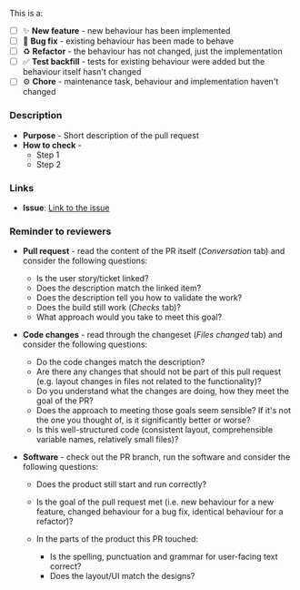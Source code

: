 This is a:

- [ ] :sparkles: **New feature** - new behaviour has been implemented
- [ ] :bug: **Bug fix** - existing behaviour has been made to behave
- [ ] :recycle: **Refactor** - the behaviour has not changed, just the implementation
- [ ] :white_check_mark: **Test backfill** - tests for existing behaviour were added but the behaviour itself hasn't changed
- [ ] :gear: **Chore** - maintenance task, behaviour and implementation haven't changed

### Description

- **Purpose** - Short description of the pull request
- **How to check** -
  - Step 1
  - Step 2

### Links

- **Issue**: [Link to the issue](https://github.com/CodeYourFuture/tech-team/issues)

### Reminder to reviewers

- **Pull request** - read the content of the PR itself (_Conversation_ tab) and consider the following questions:

  - Is the user story/ticket linked?
  - Does the description match the linked item?
  - Does the description tell you how to validate the work?
  - Does the build still work (_Checks_ tab)?
  - What approach would you take to meet this goal?

- **Code changes** - read through the changeset (_Files changed_ tab) and consider the following questions:

  - Do the code changes match the description?
  - Are there any changes that should not be part of this pull request (e.g. layout changes in files not related to the functionality)?
  - Do you understand what the changes are doing, how they meet the goal of the PR?
  - Does the approach to meeting those goals seem sensible? If it's not the one you thought of, is it significantly better or worse?
  - Is this well-structured code (consistent layout, comprehensible variable names, relatively small files)?

- **Software** - check out the PR branch, run the software and consider the following questions:

  - Does the product still start and run correctly?
  - Is the goal of the pull request met (i.e. new behaviour for a new feature, changed behaviour for a bug fix, identical behaviour for a refactor)?
  - In the parts of the product this PR touched:

    - Is the spelling, punctuation and grammar for user-facing text correct?
    - Does the layout/UI match the designs?
